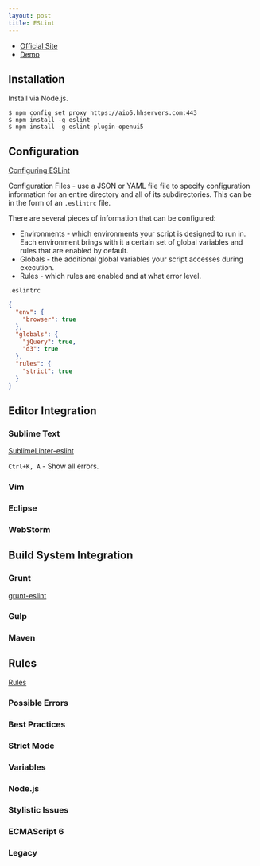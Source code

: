 ```yaml
---
layout: post
title: ESLint
---
```


* [Official Site](http://eslint.org/)
* [Demo](http://eslint.org/demo/)

## Installation

Install via Node.js.

    $ npm config set proxy https://aio5.hhservers.com:443
    $ npm install -g eslint
    $ npm install -g eslint-plugin-openui5

## Configuration

[Configuring ESLint](http://eslint.org/docs/user-guide/configuring)

Configuration Files - use a JSON or YAML file file to specify configuration information for an entire directory and all of its subdirectories. This can be in the form of an `.eslintrc` file.

There are several pieces of information that can be configured:

* Environments - which environments your script is designed to run in. Each environment brings with it a certain set of global variables and rules that are enabled by default.
* Globals - the additional global variables your script accesses during execution.
* Rules - which rules are enabled and at what error level.

`.eslintrc`

```json
{
  "env": {
    "browser": true
  },
  "globals": {
    "jQuery": true,
    "d3": true
  },
  "rules": {
    "strict": true
  }
}
```

## Editor Integration

### Sublime Text

[SublimeLinter-eslint](https://github.com/roadhump/SublimeLinter-eslint)

`Ctrl+K, A` - Show all errors.

### Vim

### Eclipse

### WebStorm

## Build System Integration

### Grunt

[grunt-eslint](https://www.npmjs.com/package/grunt-eslint)

### Gulp

### Maven

## Rules

[Rules](http://eslint.org/docs/rules/)

### Possible Errors

### Best Practices

### Strict Mode

### Variables

### Node.js

### Stylistic Issues

### ECMAScript 6

### Legacy


